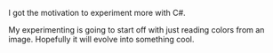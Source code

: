 I got the motivation to experiment more with C#.

My experimenting is going to start off with just reading colors from an image. Hopefully it will evolve into something cool.
